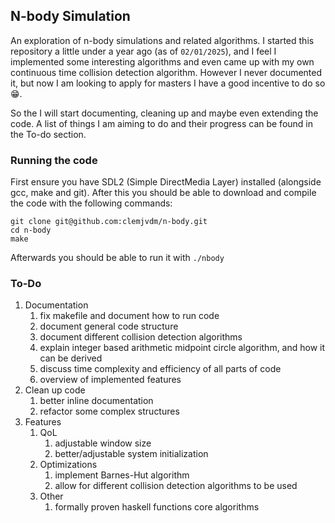 ## N-body Simulation

An exploration of n-body simulations and related algorithms. I started this repository a little under a year ago (as of `02/01/2025`), and I feel I implemented some interesting algorithms and even came up with my own continuous time collision detection algorithm. However I never documented it, but now I am looking to apply for masters I have a good incentive to do so :grin:. 

So the I will start documenting, cleaning up and maybe even extending the code. A list of things I am aiming to do and their progress can be found in the To-do section.

### Running the code
First ensure you have SDL2 (Simple DirectMedia Layer) installed (alongside gcc, make and git). After this you should be able to download and compile the code with the following commands:
```
git clone git@github.com:clemjvdm/n-body.git
cd n-body
make
```
Afterwards you should be able to run it with `./nbody`

### To-Do

1. Documentation
   1. fix makefile and document how to run code
   2. document general code structure
   3. document different collision detection algorithms
   4. explain integer based arithmetic midpoint circle algorithm, and how it can be derived
   5. discuss time complexity and efficiency of all parts of code
   6. overview of implemented features
2. Clean up code
   1. better inline documentation
   2. refactor some complex structures
3. Features
   1. QoL
      1. adjustable window size
      2. better/adjustable system initialization
   2. Optimizations
      1. implement Barnes-Hut algorithm
      2. allow for different collision detection algorithms to be used
   3. Other
      1. formally proven haskell functions core algorithms
